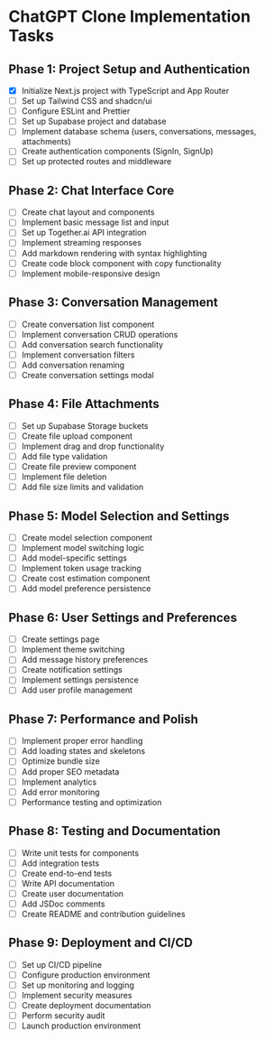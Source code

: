 # ChatGPT Clone Implementation Tasks

## Phase 1: Project Setup and Authentication
- [X] Initialize Next.js project with TypeScript and App Router
- [ ] Set up Tailwind CSS and shadcn/ui
- [ ] Configure ESLint and Prettier
- [ ] Set up Supabase project and database
- [ ] Implement database schema (users, conversations, messages, attachments)
- [ ] Create authentication components (SignIn, SignUp)
- [ ] Set up protected routes and middleware

## Phase 2: Chat Interface Core
- [ ] Create chat layout and components
- [ ] Implement basic message list and input
- [ ] Set up Together.ai API integration
- [ ] Implement streaming responses
- [ ] Add markdown rendering with syntax highlighting
- [ ] Create code block component with copy functionality
- [ ] Implement mobile-responsive design

## Phase 3: Conversation Management
- [ ] Create conversation list component
- [ ] Implement conversation CRUD operations
- [ ] Add conversation search functionality
- [ ] Implement conversation filters
- [ ] Add conversation renaming
- [ ] Create conversation settings modal

## Phase 4: File Attachments
- [ ] Set up Supabase Storage buckets
- [ ] Create file upload component
- [ ] Implement drag and drop functionality
- [ ] Add file type validation
- [ ] Create file preview component
- [ ] Implement file deletion
- [ ] Add file size limits and validation

## Phase 5: Model Selection and Settings
- [ ] Create model selection component
- [ ] Implement model switching logic
- [ ] Add model-specific settings
- [ ] Implement token usage tracking
- [ ] Create cost estimation component
- [ ] Add model preference persistence

## Phase 6: User Settings and Preferences
- [ ] Create settings page
- [ ] Implement theme switching
- [ ] Add message history preferences
- [ ] Create notification settings
- [ ] Implement settings persistence
- [ ] Add user profile management

## Phase 7: Performance and Polish
- [ ] Implement proper error handling
- [ ] Add loading states and skeletons
- [ ] Optimize bundle size
- [ ] Add proper SEO metadata
- [ ] Implement analytics
- [ ] Add error monitoring
- [ ] Performance testing and optimization

## Phase 8: Testing and Documentation
- [ ] Write unit tests for components
- [ ] Add integration tests
- [ ] Create end-to-end tests
- [ ] Write API documentation
- [ ] Create user documentation
- [ ] Add JSDoc comments
- [ ] Create README and contribution guidelines

## Phase 9: Deployment and CI/CD
- [ ] Set up CI/CD pipeline
- [ ] Configure production environment
- [ ] Set up monitoring and logging
- [ ] Implement security measures
- [ ] Create deployment documentation
- [ ] Perform security audit
- [ ] Launch production environment
